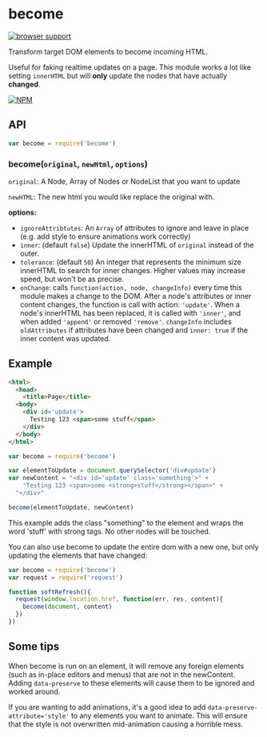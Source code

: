 become
===

[![browser support](https://ci.testling.com/mmckegg/become.png)](https://ci.testling.com/mmckegg/become)

Transform target DOM elements to become incoming HTML. 

Useful for faking realtime updates on a page. This module works a lot like setting `innerHTML` but will **only** update the nodes that have actually **changed**.

[![NPM](https://nodei.co/npm/become.png?compact=true)](https://nodei.co/npm/become/)

## API

```js
var become = require('become')
```

### become(`original`, `newHtml`, `options`)

`original`: A Node, Array of Nodes or NodeList that you want to update

`newHTML`: The new html you would like replace the original with.

**options:**

- `ignoreAttribtutes`: An `Array` of attributes to ignore and leave in place (e.g. add style to ensure animations work correctly)
- `inner`: (default `false`) Update the innerHTML of `original` instead of the outer.
- `tolerance`: (default `50`) An integer that represents the minimum size innerHTML to search for inner changes. Higher values may increase speed, but won't be as precise.
- `onChange`: calls `function(action, node, changeInfo)` every time this module makes a change to the DOM. After a node's attributes or inner content changes, the function is call with action: `'update'`. When a node's innerHTML has been replaced, it is called with `'inner'`, and when added `'append'` or removed `'remove'`. `changeInfo` includes `oldAttributes` if attributes have been changed and `inner: true` if the inner content was updated.

## Example

```html
<html>
  <head>
    <title>Page</title>
  <body>
    <div id='update'>
      Testing 123 <span>some stuff</span>
    </div>
  </body>
</html>
```

```js
var become = require('become')

var elementToUpdate = document.querySelector('div#update')
var newContent = "<div id='update' class='something'>" + 
    "Testing 123 <span>some <strong>stuff</strong></span>" + 
  "</div>"

become(elementToUpdate, newContent)
```

This example adds the class "something" to the element and wraps the word 'stuff' with strong tags. No other nodes will be touched.

You can also use become to update the entire dom with a new one, but only updating the elements that have changed:

```js
var become = require('become')
var request = require('request')

function softRefresh(){
  request(window.location.href, function(err, res, content){
    become(document, content)
  })
})
```

## Some tips

When become is run on an element, it will remove any foreign elements (such as in-place editors and menus) that are not in the newContent. Adding `data-preserve` to these elements will cause them to be ignored and worked around.

If you are wanting to add animations, it's a good idea to add `data-preserve-attribute='style'` to any elements you want to animate. This will ensure that the style is not overwritten mid-animation causing a horrible mess.